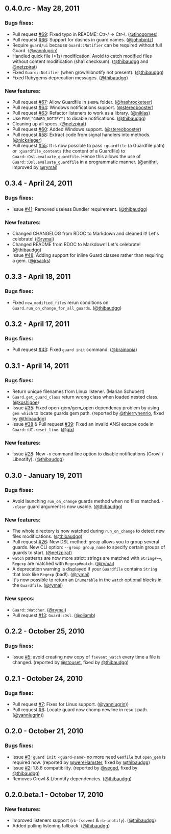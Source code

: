 ## 0.4.0.rc - May 28, 2011

### Bugs fixes:

- Pull request [#69](https://github.com/guard/guard/pull/69): Fixed typo in README: Ctr-/ => Ctr-\\. ([@tinogomes](https://github.com/tinogomes))
- Pull request [#66](https://github.com/guard/guard/pull/66): Support for dashes in guard names. ([@johnbintz](https://github.com/johnbintz))
- Require `guard/ui` because `Guard::Notifier` can be required without full Guard. ([@yannlugrin](https://github.com/yannlugrin))
- Handled quick file (<1s) modification. Avoid to catch modified files without content modification (sha1 checksum). ([@thibaudgg](https://github.com/thibaudgg) and [@netzpirat](https://github.com/netzpirat))
- Fixed `Guard::Notifier` (when growl/libnotify not present). ([@thibaudgg](https://github.com/thibaudgg))
- Fixed Rubygems deprecation messages. ([@thibaudgg](https://github.com/thibaudgg))

### New features:

- Pull request [#67](https://github.com/guard/guard/pull/67): Allow Guardfile in `$HOME` folder. ([@hashrocketeer](https://github.com/hashrocketeer))
- Pull request [#64](https://github.com/guard/guard/pull/64): Windows notifications support. ([@stereobooster](https://github.com/stereobooster))
- Pull request [#63](https://github.com/guard/guard/pull/63): Refactor listeners to work as a library. ([@niklas](https://github.com/niklas))
- Use `ENV["GUARD_NOTIFY"]` to disable notifications. ([@thibaudgg](https://github.com/thibaudgg))
- Cleaning up all specs. ([@netzpirat](https://github.com/netzpirat))
- Pull request [#60](https://github.com/guard/guard/pull/60): Added Windows support. ([@stereobooster](https://github.com/stereobooster))
- Pull request [#58](https://github.com/guard/guard/pull/58): Extract code from signal handlers into methods. ([@nicksieger](https://github.com/nicksieger))
- Pull request [#55](https://github.com/guard/guard/pull/55): It is now possible to pass `:guardfile` (a Guardfile path) or `:guardfile_contents` (the content of a Guardfile) to `Guard::Dsl.evaluate_guardfile`. Hence this allows the use of `Guard::Dsl.evaluate_guardfile` in a programmatic manner. ([@anithri](https://github.com/anithri), improved by [@rymai](https://github.com/rymai))


## 0.3.4 - April 24, 2011

### Bugs fixes:

- Issue [#41](https://github.com/guard/guard/issues/41): Removed useless Bundler requirement. ([@thibaudgg](https://github.com/thibaudgg))

### New features:

- Changed CHANGELOG from RDOC to Markdown and cleaned it! Let's celebrate! ([@rymai](https://github.com/rymai))
- Changed README from RDOC to Markdown! Let's celebrate! ([@thibaudgg](https://github.com/thibaudgg))
- Issue [#48](https://github.com/guard/guard/issues/48): Adding support for inline Guard classes rather than requiring a gem. ([@jrsacks](https://github.com/jrsacks))


## 0.3.3 - April 18, 2011

### Bugs fixes:

- Fixed `new_modified_files` rerun conditions on `Guard.run_on_change_for_all_guards`. ([@thibaudgg](https://github.com/thibaudgg))


## 0.3.2 - April 17, 2011

### Bugs fixes:

- Pull request [#43](https://github.com/guard/guard/pull/43): Fixed `guard init` command. ([@brainopia](https://github.com/brainopia))


## 0.3.1 - April 14, 2011

### Bugs fixes:

- Return unique filenames from Linux listener. (Marian Schubert)
- `Guard.get_guard_class` return wrong class when loaded nested class. ([@koshigoe](https://github.com/koshigoe))
- Issue [#35](https://github.com/guard/guard/issues/35): Fixed open-gem/gem_open dependency problem by using `gem which` to locate guards gem path. (reported by [@thierryhenrio](https://github.com/thierryhenrio), fixed by [@thibaudgg](https://github.com/thibaudgg))
- Issue [#38](https://github.com/guard/guard/issues/38) & Pull request [#39](https://github.com/guard/guard/issues/39): Fixed an invalid ANSI escape code in `Guard::UI.reset_line`. ([@gix](https://github.com/gix))

### New features:

- Issue [#28](https://github.com/guard/guard/issues/28): New `-n` command line option to disable notifications (Growl / Libnotify). ([@thibaudgg](https://github.com/thibaudgg))


## 0.3.0 - January 19, 2011

### Bugs fixes:

- Avoid launching `run_on_change` guards method when no files matched. `--clear` guard argument is now usable. ([@thibaudgg](https://github.com/thibaudgg))

### New features:

- The whole directory is now watched during `run_on_change` to detect new files modifications. ([@thibaudgg](https://github.com/thibaudgg))
- Pull request [#26](https://github.com/guard/guard/pull/26): New DSL method: `group` allows you to group several guards. New CLI option: `--group group_name` to specify certain groups of guards to start. ([@netzpirat](https://github.com/netzpirat))
- `watch` patterns are now more strict: strings are matched with `String#==`, `Regexp` are matched with `Regexp#match`. ([@rymai](https://github.com/rymai))
- A deprecation warning is displayed if your `Guardfile` contains `String` that look like `Regexp` (bad!). ([@rymai](https://github.com/rymai))
- It's now possible to return an `Enumerable` in the `watch` optional blocks in the `Guardfile`. ([@rymai](https://github.com/rymai))

### New specs:

- `Guard::Watcher`. ([@rymai](https://github.com/rymai))
- Pull request [#13](https://github.com/guard/guard/pull/13): `Guard::Dsl`. ([@oliamb](https://github.com/oliamb))


## 0.2.2 - October 25, 2010

### Bugs fixes:

- Issue [#5](https://github.com/guard/guard/issues/5): avoid creating new copy of `fsevent_watch` every time a file is changed. (reported by [@stouset](https://github.com/stouset), fixed by [@thibaudgg](https://github.com/thibaudgg))


## 0.2.1 - October 24, 2010

### Bugs fixes:

- Pull request [#7](https://github.com/guard/guard/pull/7): Fixes for Linux support. ([@yannlugrin](https://github.com/yannlugrin)))
- Pull request [#6](https://github.com/guard/guard/pull/6): Locate guard now chomp newline in result path. ([@yannlugrin](https://github.com/yannlugrin)))


## 0.2.0 - October 21, 2010

### Bugs fixes:

- Issue [#3](https://github.com/guard/guard/issues/3): `guard init <guard-name>` no more need `Gemfile` but `open_gem` is required now. (reported by [@wereHamster](https://github.com/wereHamster), fixed by [@thibaudgg](https://github.com/thibaudgg))
- Issue [#2](https://github.com/guard/guard/issues/2): 1.8.6 compatibility. (reported by [@veged](https://github.com/veged), fixed by [@thibaudgg](https://github.com/thibaudgg))
- Removes Growl & Libnotify dependencies. ([@thibaudgg](https://github.com/thibaudgg))


## 0.2.0.beta.1 - October 17, 2010

### New features:

- Improved listeners support (`rb-fsevent` & `rb-inotify`). ([@thibaudgg](https://github.com/thibaudgg))
- Added polling listening fallback. ([@thibaudgg](https://github.com/thibaudgg))